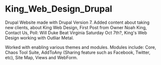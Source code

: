 # King_Web_Design_Drupal

Drupal Website made with Drupal Version 7. Added content about taking new clients, about King Web Design, First Post from Owner Noah King, Contact Us, Poll: Will Duke Beat Virginia Saturday Oct 7th?, King's Web Design working with Outliar Metal.

Worked with enabling various themes and modules. Modules include: Core, Chaos Tool Suite, AddToAny (Sharing feature such as Facebook, Twitter, etc), Site Map, Views and WebForm.
